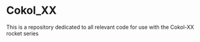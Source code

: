 # Cokol_XX

This is a repository dedicated to all relevant code for use with the Cokol-XX rocket series
